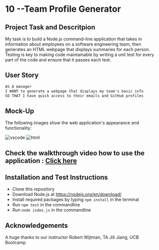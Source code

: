 # 10 --Team Profile Generator

## Project Task and Descritpion

My task is to build a Node.js command-line application that takes in information about employees on a software engineering team, then generates an HTML webpage that displays summaries for each person. Testing is key to making code maintainable by writing a unit test for every part of the code and ensure that it passes each test.

## User Story

```md
AS A manager
I WANT to generate a webpage that displays my team's basic info
SO THAT I have quick access to their emails and GitHub profiles
```
## Mock-Up

The following images show the web application's appearance and functionality:

![vscode](https://user-images.githubusercontent.com/112984208/220541697-f06b274d-f62c-4775-abbc-56af495b6df0.png)
![html](https://user-images.githubusercontent.com/112984208/220541718-269a8a20-039c-42bd-9186-cc88b6c2b5f6.png)


## Check the walkthrough video how to use the application : [Click here](https://drive.google.com/file/d/1Ihn0hnr51YJ60dyxxEyIDbxIHCe1LWQB/view)

## Installation and Test Instructions

 * Clone this repository
 * Download Node.js at https://nodejs.org/en/download/
 * Install required packages by typing `npm install` in the terminal 
 * Run `npm test` in the commandline
 * Run `node index.js` in the commandline
 
## Acknowledgements
A huge thanks to our instructor Robert Wijtman, TA Jili Jiang, UCB Bootcamp
 

